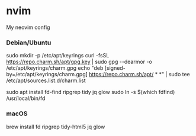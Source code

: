 # nvim
My neovim config

### Debian/Ubuntu
sudo mkdir -p /etc/apt/keyrings
curl -fsSL https://repo.charm.sh/apt/gpg.key | sudo gpg --dearmor -o /etc/apt/keyrings/charm.gpg
echo "deb [signed-by=/etc/apt/keyrings/charm.gpg] https://repo.charm.sh/apt/ * *" | sudo tee /etc/apt/sources.list.d/charm.list

sudo apt install fd-find ripgrep tidy jq glow
sudo ln -s $(which fdfind) /usr/local/bin/fd

### macOS
brew install fd ripgrep tidy-html5 jq glow
